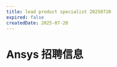 ```yaml
---
title: lead product specialist 20250720
expired: false
createdDate: 2025-07-20
---
```


# Ansys 招聘信息

<JobPostingTable job-posting-json-path="ansys/data/lead-product-specialist-20250720"/>